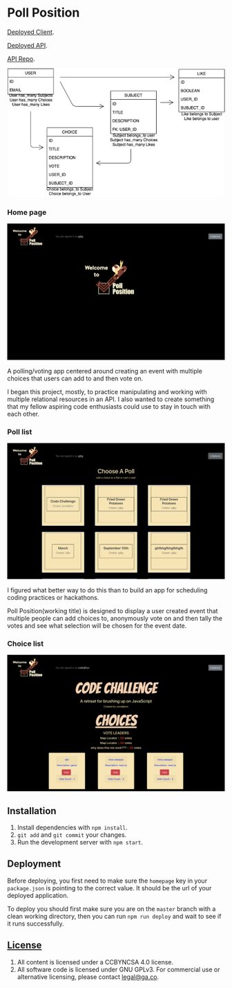 # Poll Position
[Deployed Client](https://gmorse19.github.io/PollPosition/).

[Deployed API](https://salty-cliffs-30565.herokuapp.com/).

[API Repo](https://github.com/GMorse19/PollPositionAPI).

![ERD](ERD.png)

### Home page
![HomePage](HomePage.png)

A polling/voting app centered around creating an event with multiple
choices that users can add to and then vote on.

I began this project, mostly, to practice manipulating and working with multiple relational resources in an API. I also wanted to create something that my fellow aspiring code enthusiasts could use to stay in touch with each other.

### Poll list
![EventList](SubjectList.png)

I figured what better way to do this than to build an app for scheduling coding practices or hackathons.

Poll Position(working title) is designed to display a user created event that multiple people can add choices to, anonymously vote on and then tally the votes and see what selection will be chosen for the event date.

### Choice list
![ChoiceList](ChoiceList.png)

## Installation
1. Install dependencies with `npm install`.
1. `git add` and `git commit` your changes.
1. Run the development server with `npm start`.

## Deployment

Before deploying, you first need to make sure the `homepage` key in your
`package.json` is pointing to the correct value. It should be the url of your
deployed application.

To deploy you should first make sure you are on the `master` branch with a
clean working directory, then you can run `npm run deploy` and wait to see if
it runs successfully.


## [License](LICENSE)

1. All content is licensed under a CC­BY­NC­SA 4.0 license.
1. All software code is licensed under GNU GPLv3. For commercial use or
    alternative licensing, please contact legal@ga.co.
